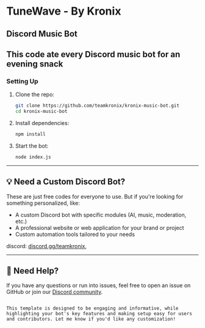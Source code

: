 # TuneWave - By Kronix

## Discord Music Bot
## This code ate every Discord music bot for an evening snack 

### Setting Up

1. Clone the repo:
   ```bash
   git clone https://github.com/teamkronix/kronix-music-bot.git
   cd kronix-music-bot
   ```

2. Install dependencies:
   ```bash
   npm install
   ```

3. Start the bot:
   ```bash
   node index.js
   ```

---
## 💡 Need a Custom Discord Bot?  
 These are just free codes for everyone to use.
 But if you're looking for something personalized, like:
 - A custom Discord bot with specific modules (AI, music, moderation, etc.)
 - A professional website or web application for your brand or project
 - Custom automation tools tailored to your needs

 discord: [discord.gg/teamkronix](https://discord.gg/MtNqTt8RUx),

---

## 🤖 Need Help?

If you have any questions or run into issues, feel free to open an issue on GitHub or join our [Discord community](https://discord.gg/teamkronix).

```

This template is designed to be engaging and informative, while highlighting your bot's key features and making setup easy for users and contributors. Let me know if you'd like any customization!

